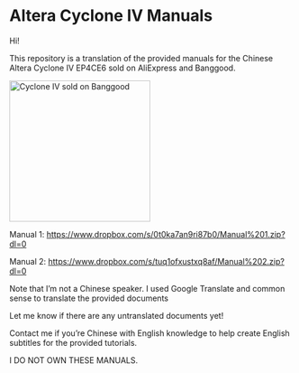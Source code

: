 # Altera Cyclone IV Manuals
Hi!

This repository is a translation of the provided manuals for the Chinese Altera Cyclone IV EP4CE6 sold on AliExpress and Banggood.

<img src="https://imgaz2.staticbg.com/thumb/large/oaupload/banggood/images/10/A8/a4c2fdc4-778d-417b-90c6-3f93cab519cc.jpg.webp" width="250" height="250" alt="Cyclone IV sold on Banggood"/>

Manual 1: https://www.dropbox.com/s/0t0ka7an9ri87b0/Manual%201.zip?dl=0

Manual 2: https://www.dropbox.com/s/tuq1ofxustxq8af/Manual%202.zip?dl=0

Note that I’m not a Chinese speaker. I used Google Translate and common sense to translate the provided documents

Let me know if there are any untranslated documents yet!

Contact me if you’re Chinese with English knowledge to help create English subtitles for the provided tutorials.

I DO NOT OWN THESE MANUALS.


